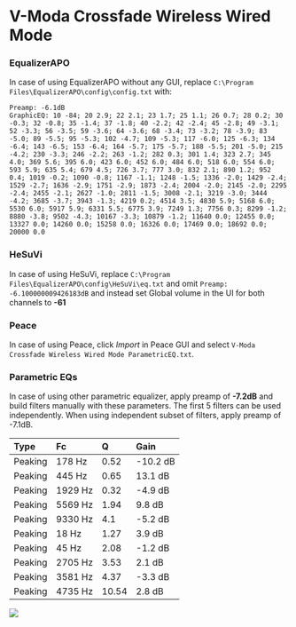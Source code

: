 # V-Moda Crossfade Wireless Wired Mode

### EqualizerAPO
In case of using EqualizerAPO without any GUI, replace `C:\Program Files\EqualizerAPO\config\config.txt`
with:
```
Preamp: -6.1dB
GraphicEQ: 10 -84; 20 2.9; 22 2.1; 23 1.7; 25 1.1; 26 0.7; 28 0.2; 30 -0.3; 32 -0.8; 35 -1.4; 37 -1.8; 40 -2.2; 42 -2.4; 45 -2.8; 49 -3.1; 52 -3.3; 56 -3.5; 59 -3.6; 64 -3.6; 68 -3.4; 73 -3.2; 78 -3.9; 83 -5.0; 89 -5.5; 95 -5.3; 102 -4.7; 109 -5.3; 117 -6.0; 125 -6.3; 134 -6.4; 143 -6.5; 153 -6.4; 164 -5.7; 175 -5.7; 188 -5.5; 201 -5.0; 215 -4.2; 230 -3.3; 246 -2.2; 263 -1.2; 282 0.3; 301 1.4; 323 2.7; 345 4.0; 369 5.6; 395 6.0; 423 6.0; 452 6.0; 484 6.0; 518 6.0; 554 6.0; 593 5.9; 635 5.4; 679 4.5; 726 3.7; 777 3.0; 832 2.1; 890 1.2; 952 0.4; 1019 -0.2; 1090 -0.8; 1167 -1.1; 1248 -1.5; 1336 -2.0; 1429 -2.4; 1529 -2.7; 1636 -2.9; 1751 -2.9; 1873 -2.4; 2004 -2.0; 2145 -2.0; 2295 -2.4; 2455 -2.1; 2627 -1.0; 2811 -1.5; 3008 -2.1; 3219 -3.0; 3444 -4.2; 3685 -3.7; 3943 -1.3; 4219 0.2; 4514 3.5; 4830 5.9; 5168 6.0; 5530 6.0; 5917 5.9; 6331 5.5; 6775 3.9; 7249 1.3; 7756 0.3; 8299 -1.2; 8880 -3.8; 9502 -4.3; 10167 -3.3; 10879 -1.2; 11640 0.0; 12455 0.0; 13327 0.0; 14260 0.0; 15258 0.0; 16326 0.0; 17469 0.0; 18692 0.0; 20000 0.0
```

### HeSuVi
In case of using HeSuVi, replace `C:\Program Files\EqualizerAPO\config\HeSuVi\eq.txt` and omit `Preamp:
-6.100000009426183dB` and instead set Global volume in the UI for both channels to **-61**

### Peace
In case of using Peace, click *Import* in Peace GUI and select `V-Moda Crossfade Wireless Wired Mode ParametricEQ.txt`.

### Parametric EQs
In case of using other parametric equalizer, apply preamp of **-7.2dB** and build filters manually
with these parameters. The first 5 filters can be used independently.
When using independent subset of filters, apply preamp of -7.1dB.

| Type    | Fc      |     Q | Gain     |
|:--------|:--------|:------|:---------|
| Peaking | 178 Hz  |  0.52 | -10.2 dB |
| Peaking | 445 Hz  |  0.65 | 13.1 dB  |
| Peaking | 1929 Hz |  0.32 | -4.9 dB  |
| Peaking | 5569 Hz |  1.94 | 9.8 dB   |
| Peaking | 9330 Hz |  4.1  | -5.2 dB  |
| Peaking | 18 Hz   |  1.27 | 3.9 dB   |
| Peaking | 45 Hz   |  2.08 | -1.2 dB  |
| Peaking | 2705 Hz |  3.53 | 2.1 dB   |
| Peaking | 3581 Hz |  4.37 | -3.3 dB  |
| Peaking | 4735 Hz | 10.54 | 2.8 dB   |

![](https://raw.githubusercontent.com/jaakkopasanen/AutoEq/master/results/innerfidelity/sbaf-serious/V-Moda%20Crossfade%20Wireless%20Wired%20Mode/V-Moda%20Crossfade%20Wireless%20Wired%20Mode.png)